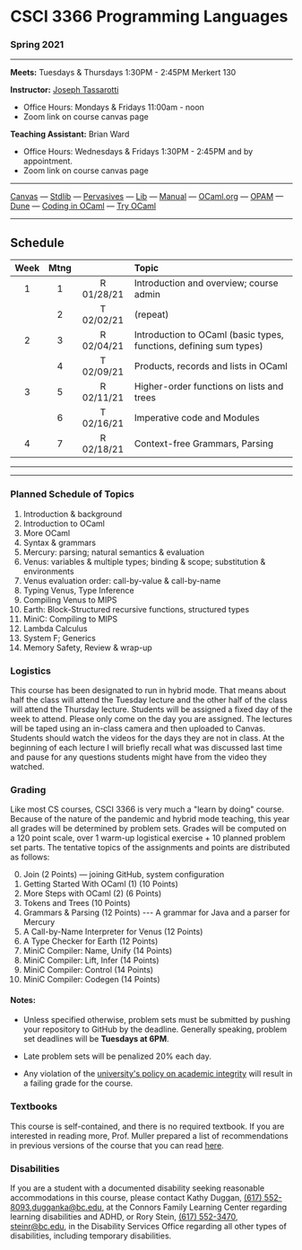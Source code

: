 # CSCI 3366 Programming Languages

### Spring 2021

---

**Meets:** Tuesdays & Thursdays 1:30PM - 2:45PM Merkert 130

**Instructor:** [Joseph Tassarotti](http://www.cs.bc.edu/~tassarot/)
+ Office Hours: Mondays & Fridays 11:00am - noon
+ Zoom link on course canvas page

**Teaching Assistant:** Brian Ward
+ Office Hours: Wednesdays & Fridays 1:30PM - 2:45PM and by appointment.
+ Zoom link on course canvas page
---

[Canvas](https://bostoncollege.instructure.com/courses/1615476/gradebook)  — [Stdlib](http://caml.inria.fr/pub/docs/manual-ocaml/stdlib.html) — [Pervasives](http://caml.inria.fr/pub/docs/manual-ocaml/libref/Pervasives.html) — [Lib](./resources/lib.md) — [Manual](http://caml.inria.fr/pub/docs/manual-ocaml/index.html) — [OCaml.org](https://ocaml.org/) — [OPAM](https://opam.ocaml.org/) — [Dune](https://dune.build/) — [Coding in OCaml](https://www.cs.cornell.edu/courses/cs3110/2019fa/textbook/) — [Try OCaml](https://try.ocamlpro.com/) 

---

## Schedule

|                    Week                     | Mtng |            | Topic                                                        |
| :-----------------------------------------: | :--: | :--------: | :----------------------------------------------------------- |
| 1 |  1   | R 01/28/21 | Introduction and overview; course admin |
|   |  2   | T 02/02/21 | (repeat) |
| 2 |  3   | R 02/04/21 | Introduction to OCaml (basic types, functions, defining sum types) |
|   |  4   | T 02/09/21 | Products, records and lists in OCaml |
| 3 |  5   | R 02/11/21 | Higher-order functions on lists and trees |
|   |  6   | T 02/16/21 | Imperative code and Modules |
| 4 |  7   | R 02/18/21 | Context-free Grammars, Parsing |


---

---

### Planned Schedule of Topics

1. Introduction & background
2. Introduction to OCaml
3. More OCaml
4. Syntax & grammars
5. Mercury: parsing; natural semantics & evaluation
6. Venus: variables & multiple types; binding & scope; substitution & environments
7. Venus evaluation order: call-by-value & call-by-name
8. Typing Venus, Type Inference
9. Compiling Venus to MIPS
10. Earth: Block-Structured recursive functions, structured types
11. MiniC: Compiling to MIPS
12. Lambda Calculus
13. System F; Generics
14. Memory Safety, Review & wrap-up

### Logistics

This course has been designated to run in hybrid mode. That means about half the
class will attend the Tuesday lecture and the other half of the class will
attend the Thursday lecture. Students will be assigned a fixed day of the week
to attend. Please only come on the day you are assigned.  The lectures will be
taped using an in-class camera and then uploaded to Canvas. Students should
watch the videos for the days they are not in class. At the beginning of each
lecture I will briefly recall what was discussed last time and pause for any
questions students might have from the video they watched.

### Grading

Like most CS courses, CSCI 3366 is very much a "learn by doing" course. Because of the nature of the pandemic and hybrid mode teaching, this year all grades will be determined by problem sets. Grades will be computed on a 120 point scale, over 1 warm-up logistical exercise + 10 planned problem set parts. The tentative topics of the assignments and points are distributed as follows:

0. Join (2 Points) — joining GitHub, system configuration
1. Getting Started With OCaml (1) (10 Points)
2. More Steps with OCaml (2) (6 Points)
3. Tokens and Trees (10 Points)
4. Grammars & Parsing (12 Points) --- A grammar for Java and a parser for Mercury
5. A Call-by-Name Interpreter for Venus (12 Points)
6. A Type Checker for Earth (12 Points)
7. MiniC Compiler: Name, Unify (14 Points)
8. MiniC Compiler: Lift, Infer (14 Points)
9. MiniC Compiler: Control (14 Points)
10. MiniC Compiler: Codegen (14 Points)

#### Notes:

+ Unless specified otherwise, problem sets must be submitted by pushing your repository to GitHub by the deadline. Generally speaking, problem set deadlines will be **Tuesdays at 6PM**.

+ Late problem sets will be penalized 20% each day.
+ Any violation of the [university's policy on academic integrity](http://www.bc.edu/offices/stserv/academic/integrity.html) will result in a failing grade for the course.

### Textbooks

This course is self-contained, and there is no required textbook. If you are interested in reading more, Prof. Muller prepared a list of recommendations in previous versions of the course that you can read [here](./resources/textbooks.md).

### Disabilities

If you are a student with a documented disability seeking reasonable accommodations in this course, please contact Kathy Duggan, [(617) 552-8093](tel:(617)%20552-8093),[dugganka@bc.edu](mailto:dugganka@bc.edu), at the Connors Family Learning Center regarding learning disabilities and ADHD, or Rory Stein, [(617) 552-3470](tel:(617)%20552-3470), [steinr@bc.edu](mailto:steinr@bc.edu), in the Disability Services Office regarding all other types of disabilities, including temporary disabilities.

